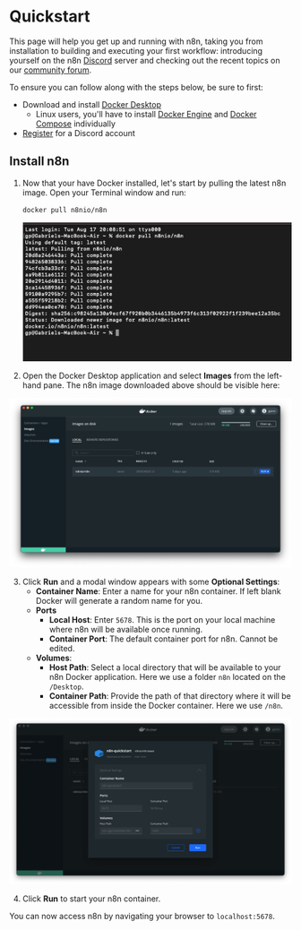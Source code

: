 # Quickstart

This page will help you get up and running with n8n, taking you from installation to building and executing your first workflow: introducing yourself on the n8n [Discord](https://discord.com/) server and checking out the recent topics on our [community forum](https://community.n8n.io/).

To ensure you can follow along with the steps below, be sure to first:

* Download and install [Docker Desktop](https://docs.docker.com/get-docker/)
    * Linux users, you'll have to install [Docker Engine](https://docs.docker.com/engine/install/) and [Docker Compose](https://docs.docker.com/compose/install/) individually
* [Register](https://discord.com/register) for a Discord account

## Install n8n

1. Now that your have Docker installed, let's start by pulling the latest n8n image. Open your Terminal window and run:
    ```sh
    docker pull n8nio/n8n
    ```

    ![Terminal window for Docker pull command](./images/docker_pull.png)

2. Open the Docker Desktop application and select **Images** from the left-hand pane. The n8n image downloaded above should be visible here:

![Docker Desktop images view](./images/docker_desktop_image.png)

3. Click **Run** and a modal window appears with some **Optional Settings**:
    * **Container Name**: Enter a name for your n8n container. If left blank Docker will generate a random name for you.
    * **Ports**
        * **Local Host**: Enter `5678`. This is the port on your local machine where n8n will be available once running.
        * **Container Port**: The default container port for n8n. Cannot be edited.
    * **Volumes**:
        * **Host Path**: Select a local directory that will be available to your n8n Docker application. Here we use a folder `n8n` located on the `/Desktop`.
        * **Container Path**: Provide the path of that directory where it will be accessible from inside the Docker container. Here we use `/n8n`.

![Docker optional settings](./images/image_settings.png)



4. Click **Run** to start your n8n container. 

You can now access n8n by navigating your browser to `localhost:5678`.
